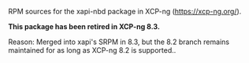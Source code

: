 RPM sources for the xapi-nbd package in XCP-ng (https://xcp-ng.org/).

**This package has been retired in XCP-ng 8.3.**

Reason: Merged into xapi's SRPM in 8.3, but the 8.2 branch remains maintained for as long as XCP-ng 8.2 is supported..
